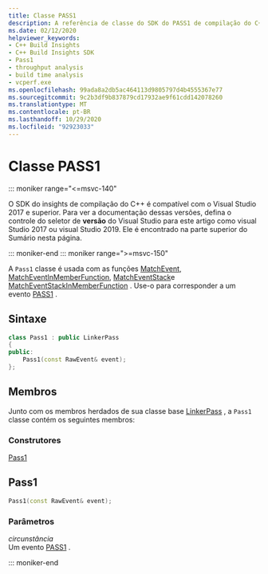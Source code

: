 ```yaml
---
title: Classe PASS1
description: A referência de classe do SDK do PASS1 de compilação do C++.
ms.date: 02/12/2020
helpviewer_keywords:
- C++ Build Insights
- C++ Build Insights SDK
- Pass1
- throughput analysis
- build time analysis
- vcperf.exe
ms.openlocfilehash: 99ada8a2db5ac464113d9805797d4b4555367e77
ms.sourcegitcommit: 9c2b3df9b837879cd17932ae9f61cdd142078260
ms.translationtype: MT
ms.contentlocale: pt-BR
ms.lasthandoff: 10/29/2020
ms.locfileid: "92923033"
---
```

# <a name="pass1-class"></a>Classe PASS1

::: moniker range="<=msvc-140"

O SDK do insights de compilação do C++ é compatível com o Visual Studio 2017 e superior. Para ver a documentação dessas versões, defina o controle do seletor de **versão** do Visual Studio para este artigo como visual Studio 2017 ou visual Studio 2019. Ele é encontrado na parte superior do Sumário nesta página.

::: moniker-end
::: moniker range=">=msvc-150"

A `Pass1` classe é usada com as funções [MatchEvent](../functions/match-event.md), [MatchEventInMemberFunction](../functions/match-event-in-member-function.md), [MatchEventStack](../functions/match-event-stack.md)e [MatchEventStackInMemberFunction](../functions/match-event-stack-in-member-function.md) . Use-o para corresponder a um evento [PASS1](../event-table.md#pass1) .

## <a name="syntax"></a>Sintaxe

```cpp
class Pass1 : public LinkerPass
{
public:
    Pass1(const RawEvent& event);
};
```

## <a name="members"></a>Membros

Junto com os membros herdados de sua classe base [LinkerPass](linker-pass.md) , a `Pass1` classe contém os seguintes membros:

### <a name="constructors"></a>Construtores

[Pass1](#pass1)

## <a name="pass1"></a><a name="pass1"></a> Pass1

```cpp
Pass1(const RawEvent& event);
```

### <a name="parameters"></a>Parâmetros

*circunstância*\
Um evento [PASS1](../event-table.md#pass1) .

::: moniker-end
